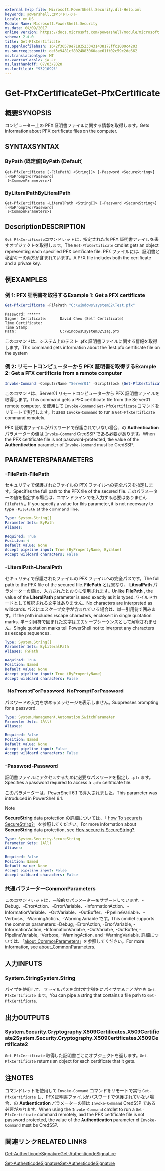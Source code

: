 ```yaml
---
external help file: Microsoft.PowerShell.Security.dll-Help.xml
keywords: powershell,コマンドレット
Locale: en-US
Module Name: Microsoft.PowerShell.Security
ms.date: 06/09/2017
online version: https://docs.microsoft.com/powershell/module/microsoft.powershell.security/get-pfxcertificate?view=powershell-7&WT.mc_id=ps-gethelp
schema: 2.0.0
title: Get-PfxCertificate
ms.openlocfilehash: 1642f30579e71835233431438172ffc1000c4203
ms.sourcegitcommit: de63e9481cf8024883060aae61fb02c59c2de662
ms.translationtype: MT
ms.contentlocale: ja-JP
ms.lasthandoff: 07/03/2020
ms.locfileid: "93210928"
---
```

# <span data-ttu-id="7e226-103">Get-PfxCertificate</span><span class="sxs-lookup"><span data-stu-id="7e226-103">Get-PfxCertificate</span></span>

## <span data-ttu-id="7e226-104">概要</span><span class="sxs-lookup"><span data-stu-id="7e226-104">SYNOPSIS</span></span>
<span data-ttu-id="7e226-105">コンピューター上の PFX 証明書ファイルに関する情報を取得します。</span><span class="sxs-lookup"><span data-stu-id="7e226-105">Gets information about PFX certificate files on the computer.</span></span>

## <span data-ttu-id="7e226-106">SYNTAX</span><span class="sxs-lookup"><span data-stu-id="7e226-106">SYNTAX</span></span>

### <span data-ttu-id="7e226-107">ByPath (既定値)</span><span class="sxs-lookup"><span data-stu-id="7e226-107">ByPath (Default)</span></span>

```
Get-PfxCertificate [-FilePath] <String[]> [-Password <SecureString>] [-NoPromptForPassword]
 [<CommonParameters>]
```

### <span data-ttu-id="7e226-108">ByLiteralPath</span><span class="sxs-lookup"><span data-stu-id="7e226-108">ByLiteralPath</span></span>

```
Get-PfxCertificate -LiteralPath <String[]> [-Password <SecureString>] [-NoPromptForPassword]
 [<CommonParameters>]
```

## <span data-ttu-id="7e226-109">Description</span><span class="sxs-lookup"><span data-stu-id="7e226-109">DESCRIPTION</span></span>

<span data-ttu-id="7e226-110">`Get-PfxCertificate`コマンドレットは、指定された各 PFX 証明書ファイルを表すオブジェクトを取得します。</span><span class="sxs-lookup"><span data-stu-id="7e226-110">The `Get-PfxCertificate` cmdlet gets an object representing each specified PFX certificate file.</span></span>
<span data-ttu-id="7e226-111">PFX ファイルには、証明書と秘密キーの両方が含まれています。</span><span class="sxs-lookup"><span data-stu-id="7e226-111">A PFX file includes both the certificate and a private key.</span></span>

## <span data-ttu-id="7e226-112">例</span><span class="sxs-lookup"><span data-stu-id="7e226-112">EXAMPLES</span></span>

### <span data-ttu-id="7e226-113">例 1: PFX 証明書を取得する</span><span class="sxs-lookup"><span data-stu-id="7e226-113">Example 1: Get a PFX certificate</span></span>

```powershell
Get-PfxCertificate -FilePath "C:\windows\system32\Test.pfx"
```

```output
Password: ******
Signer Certificate:      David Chew (Self Certificate)
Time Certificate:
Time Stamp:
Path:                    C:\windows\system32\zap.pfx
```

<span data-ttu-id="7e226-114">このコマンドは、システム上のテスト .pfx 証明書ファイルに関する情報を取得します。</span><span class="sxs-lookup"><span data-stu-id="7e226-114">This command gets information about the Test.pfx certificate file on the system.</span></span>

### <span data-ttu-id="7e226-115">例 2: リモートコンピューターから PFX 証明書を取得する</span><span class="sxs-lookup"><span data-stu-id="7e226-115">Example 2: Get a PFX certificate from a remote computer</span></span>

```powershell
Invoke-Command -ComputerName "Server01" -ScriptBlock {Get-PfxCertificate -FilePath "C:\Text\TestNoPassword.pfx"} -Authentication CredSSP
```

<span data-ttu-id="7e226-116">このコマンドは、Server01 リモートコンピューターから PFX 証明書ファイルを取得します。</span><span class="sxs-lookup"><span data-stu-id="7e226-116">This command gets a PFX certificate file from the Server01 remote computer.</span></span> <span data-ttu-id="7e226-117">を使用して `Invoke-Command` `Get-PfxCertificate` コマンドをリモートで実行します。</span><span class="sxs-lookup"><span data-stu-id="7e226-117">It uses `Invoke-Command` to run a `Get-PfxCertificate` command remotely.</span></span>

<span data-ttu-id="7e226-118">PFX 証明書ファイルがパスワードで保護されていない場合、の **Authentication** パラメーターの値は `Invoke-Command` CredSSP である必要があります。</span><span class="sxs-lookup"><span data-stu-id="7e226-118">When the PFX certificate file is not password-protected, the value of the **Authentication** parameter of `Invoke-Command` must be CredSSP.</span></span>

## <span data-ttu-id="7e226-119">PARAMETERS</span><span class="sxs-lookup"><span data-stu-id="7e226-119">PARAMETERS</span></span>

### <span data-ttu-id="7e226-120">-FilePath</span><span class="sxs-lookup"><span data-stu-id="7e226-120">-FilePath</span></span>

<span data-ttu-id="7e226-121">セキュリティで保護されたファイルの PFX ファイルへの完全パスを指定します。</span><span class="sxs-lookup"><span data-stu-id="7e226-121">Specifies the full path to the PFX file of the secured file.</span></span> <span data-ttu-id="7e226-122">このパラメーターの値を指定する場合は、コマンドラインでを入力する必要はありません `-FilePath` 。</span><span class="sxs-lookup"><span data-stu-id="7e226-122">If you specify a value for this parameter, it is not necessary to type `-FilePath` at the command line.</span></span>

```yaml
Type: System.String[]
Parameter Sets: ByPath
Aliases:

Required: True
Position: 0
Default value: None
Accept pipeline input: True (ByPropertyName, ByValue)
Accept wildcard characters: False
```

### <span data-ttu-id="7e226-123">-LiteralPath</span><span class="sxs-lookup"><span data-stu-id="7e226-123">-LiteralPath</span></span>

<span data-ttu-id="7e226-124">セキュリティで保護されたファイルの PFX ファイルへの完全パスです。</span><span class="sxs-lookup"><span data-stu-id="7e226-124">The full path to the PFX file of the secured file.</span></span> <span data-ttu-id="7e226-125">**FilePath** とは異なり、 **LiteralPath** パラメーターの値は、入力されたとおりに使用されます。</span><span class="sxs-lookup"><span data-stu-id="7e226-125">Unlike **FilePath** , the value of the **LiteralPath** parameter is used exactly as it is typed.</span></span> <span data-ttu-id="7e226-126">ワイルドカードとして解釈される文字はありません。</span><span class="sxs-lookup"><span data-stu-id="7e226-126">No characters are interpreted as wildcards.</span></span> <span data-ttu-id="7e226-127">パスにエスケープ文字が含まれている場合は、単一引用符で囲みます。</span><span class="sxs-lookup"><span data-stu-id="7e226-127">If the path includes escape characters, enclose it in single quotation marks.</span></span> <span data-ttu-id="7e226-128">単一引用符で囲まれた文字はエスケープシーケンスとして解釈されません。</span><span class="sxs-lookup"><span data-stu-id="7e226-128">Single quotation marks tell PowerShell not to interpret any characters as escape sequences.</span></span>

```yaml
Type: System.String[]
Parameter Sets: ByLiteralPath
Aliases: PSPath

Required: True
Position: Named
Default value: None
Accept pipeline input: True (ByPropertyName)
Accept wildcard characters: False
```

### <span data-ttu-id="7e226-129">-NoPromptForPassword</span><span class="sxs-lookup"><span data-stu-id="7e226-129">-NoPromptForPassword</span></span>

<span data-ttu-id="7e226-130">パスワードの入力を求めるメッセージを表示しません。</span><span class="sxs-lookup"><span data-stu-id="7e226-130">Suppresses prompting for a password.</span></span>

```yaml
Type: System.Management.Automation.SwitchParameter
Parameter Sets: (All)
Aliases:

Required: False
Position: Named
Default value: None
Accept pipeline input: False
Accept wildcard characters: False
```

### <span data-ttu-id="7e226-131">-Password</span><span class="sxs-lookup"><span data-stu-id="7e226-131">-Password</span></span>

<span data-ttu-id="7e226-132">証明書ファイルにアクセスするために必要なパスワードを指定し `.pfx` ます。</span><span class="sxs-lookup"><span data-stu-id="7e226-132">Specifies a password required to access a `.pfx` certificate file.</span></span>

<span data-ttu-id="7e226-133">このパラメーターは、PowerShell 6.1 で導入されました。</span><span class="sxs-lookup"><span data-stu-id="7e226-133">This parameter was introduced in PowerShell 6.1.</span></span>

> [!NOTE]
> <span data-ttu-id="7e226-134">**SecureString** data protection の詳細については、「 [How To secure is SecureString?](/dotnet/api/system.security.securestring#how-secure-is-securestring)」を参照してください。</span><span class="sxs-lookup"><span data-stu-id="7e226-134">For more information about **SecureString** data protection, see [How secure is SecureString?](/dotnet/api/system.security.securestring#how-secure-is-securestring).</span></span>

```yaml
Type: System.Security.SecureString
Parameter Sets: (All)
Aliases:

Required: False
Position: Named
Default value: None
Accept pipeline input: False
Accept wildcard characters: False
```

### <span data-ttu-id="7e226-135">共通パラメーター</span><span class="sxs-lookup"><span data-stu-id="7e226-135">CommonParameters</span></span>

<span data-ttu-id="7e226-136">このコマンドレットは、一般的なパラメーターをサポートしています。-Debug、-ErrorAction、-ErrorVariable、-InformationAction、-InformationVariable、-OutVariable、-OutBuffer、-PipelineVariable、-Verbose、-WarningAction、-WarningVariable です。</span><span class="sxs-lookup"><span data-stu-id="7e226-136">This cmdlet supports the common parameters: -Debug, -ErrorAction, -ErrorVariable, -InformationAction, -InformationVariable, -OutVariable, -OutBuffer, -PipelineVariable, -Verbose, -WarningAction, and -WarningVariable.</span></span> <span data-ttu-id="7e226-137">詳細については、「[about_CommonParameters](https://go.microsoft.com/fwlink/?LinkID=113216)」を参照してください。</span><span class="sxs-lookup"><span data-stu-id="7e226-137">For more information, see [about_CommonParameters](https://go.microsoft.com/fwlink/?LinkID=113216).</span></span>

## <span data-ttu-id="7e226-138">入力</span><span class="sxs-lookup"><span data-stu-id="7e226-138">INPUTS</span></span>

### <span data-ttu-id="7e226-139">System.String</span><span class="sxs-lookup"><span data-stu-id="7e226-139">System.String</span></span>

<span data-ttu-id="7e226-140">パイプを使用して、ファイルパスを含む文字列をにパイプすることができ `Get-PfxCertificate` ます。</span><span class="sxs-lookup"><span data-stu-id="7e226-140">You can pipe a string that contains a file path to `Get-PfxCertificate`.</span></span>

## <span data-ttu-id="7e226-141">出力</span><span class="sxs-lookup"><span data-stu-id="7e226-141">OUTPUTS</span></span>

### <span data-ttu-id="7e226-142">System.Security.Cryptography.X509Certificates.X509Certificate2</span><span class="sxs-lookup"><span data-stu-id="7e226-142">System.Security.Cryptography.X509Certificates.X509Certificate2</span></span>

<span data-ttu-id="7e226-143">`Get-PfxCertificate` 取得した証明書ごとにオブジェクトを返します。</span><span class="sxs-lookup"><span data-stu-id="7e226-143">`Get-PfxCertificate` returns an object for each certificate that it gets.</span></span>

## <span data-ttu-id="7e226-144">注</span><span class="sxs-lookup"><span data-stu-id="7e226-144">NOTES</span></span>

<span data-ttu-id="7e226-145">コマンドレットを使用して `Invoke-Command` コマンドをリモートで実行 `Get-PfxCertificate` し、PFX 証明書ファイルがパスワードで保護されていない場合、の **Authentication** パラメーターの値は `Invoke-Command` CredSSP である必要があります。</span><span class="sxs-lookup"><span data-stu-id="7e226-145">When using the `Invoke-Command` cmdlet to run a `Get-PfxCertificate` command remotely, and the PFX certificate file is not password protected, the value of the **Authentication** parameter of `Invoke-Command` must be CredSSP.</span></span>

## <span data-ttu-id="7e226-146">関連リンク</span><span class="sxs-lookup"><span data-stu-id="7e226-146">RELATED LINKS</span></span>

[<span data-ttu-id="7e226-147">Get-AuthenticodeSignature</span><span class="sxs-lookup"><span data-stu-id="7e226-147">Get-AuthenticodeSignature</span></span>](Get-AuthenticodeSignature.md)

[<span data-ttu-id="7e226-148">Set-AuthenticodeSignature</span><span class="sxs-lookup"><span data-stu-id="7e226-148">Set-AuthenticodeSignature</span></span>](Set-AuthenticodeSignature.md)
